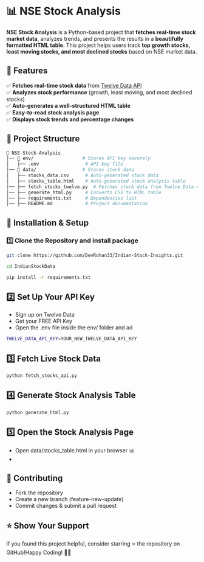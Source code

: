 # 📊 NSE Stock Analysis

**NSE Stock Analysis** is a Python-based project that **fetches real-time stock market data**, analyzes trends, and presents the results in a **beautifully formatted HTML table**. This project helps users track **top growth stocks, least moving stocks, and most declined stocks** based on NSE market data.

## 🚀 Features

✅ **Fetches real-time stock data** from [Twelve Data API](https://www.twelvedata.com/)  
✅ **Analyzes stock performance** (growth, least moving, and most declined stocks)  
✅ **Auto-generates a well-structured HTML table**  
✅ **Easy-to-read stock analysis page**  
✅ **Displays stock trends and percentage changes**  

## 📂 Project Structure
```bash
📂 NSE-Stock-Analysis
│── 📂 env/                  # Stores API key securely
│   ├── .env                 # API key file
│── 📂 data/                 # Stores stock data
│   ├── stocks_data.csv      # Auto-generated stock data
│   ├── stocks_table.html    # Auto-generated stock analysis table
│── ├── fetch_stocks_twelve.py  # Fetches stock data from Twelve Data API
│── ├── generate_html.py     # Converts CSV to HTML table
│── ├── requirements.txt     # Dependencies list
│── ├── README.md            # Project documentation
```

## 🔧 Installation & Setup
### 1️⃣ **Clone the Repository and install package**
```bash
git clone https://github.com/DevRohan33/Indian-Stock-Insights.git
```
```bash
cd IndianStockData
```
```bash
pip install -r requirements.txt
```
## 2️⃣ **Set Up Your API Key**
- Sign up on Twelve Data
- Get your FREE API Key
- Open the .env file inside the env/ folder and ad
```bash
TWELVE_DATA_API_KEY=YOUR_NEW_TWELVE_DATA_API_KEY
```
## 3️⃣ **Fetch Live Stock Data**
```bash
python fetch_stocks_api.py
```
## 4️⃣ **Generate Stock Analysis Table**
```bash
python generate_html.py
```
## 5️⃣ **Open the Stock Analysis Page**
- Open data/stocks_table.html in your browser 📊
- 
## 🤝 **Contributing**
- Fork the repository
- Create a new branch (feature-new-update)
- Commit changes & submit a pull request

## ⭐ **Show Your Support**
If you found this project helpful, consider starring ⭐ the repository on GitHub!Happy Coding! 🚀🔥


